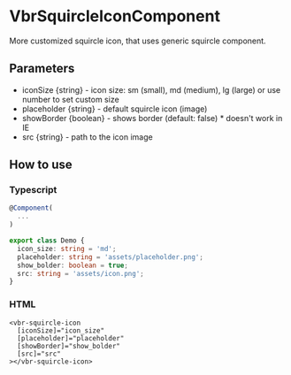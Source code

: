 # VbrSquircleIconComponent

More customized squircle icon, that uses generic squircle component.

## Parameters

* iconSize {string} - icon size: sm (small), md (medium), lg (large) or use number to set custom size
* placeholder {string} - default squircle icon (image)
* showBorder {boolean} - shows border (default: false) * doesn't work in IE
* src {string} - path to the icon image

## How to use

### Typescript

```typescript
@Component(
  ...
)

export class Demo {
  icon_size: string = 'md';
  placeholder: string = 'assets/placeholder.png';
  show_bolder: boolean = true;
  src: string = 'assets/icon.png';
}
```

### HTML

```angular2html
<vbr-squircle-icon 
  [iconSize]="icon_size"
  [placeholder]="placeholder"
  [showBorder]="show_bolder"
  [src]="src"
></vbr-squircle-icon>
```
